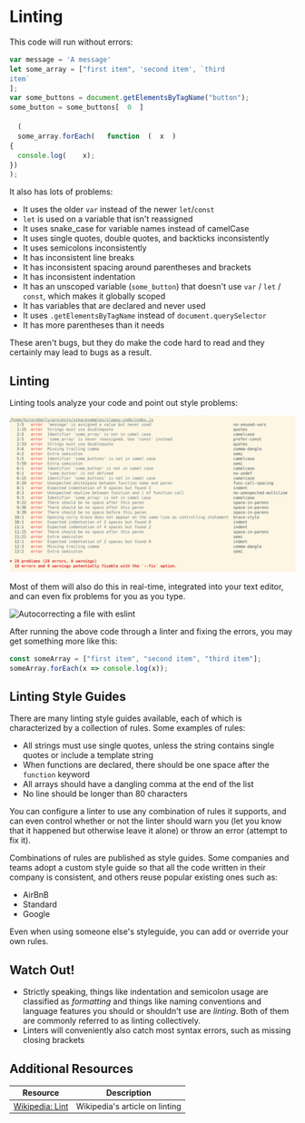 # Linting

This code will run without errors:

```js
var message = 'A message'
let some_array = ["first item", 'second item', `third
item`
];
var some_buttons = document.getElementsByTagName("button");
some_button = some_buttons[  0  ]

  (
  some_array.forEach(   function  (  x  )
{
  console.log(    x);
})
);
```

It also has lots of problems:

* It uses the older `var` instead of the newer `let`/`const`
* `let` is used on a variable that isn't reassigned
* It uses snake_case for variable names instead of camelCase
* It uses single quotes, double quotes, and backticks inconsistently
* It uses semicolons inconsistently
* It has inconsistent line breaks
* It has inconsistent spacing around parentheses and brackets
* It has inconsistent indentation
* It has an unscoped variable (`some_button`) that doesn't use `var` / `let` / `const`, which makes it globally scoped
* It has variables that are declared and never used
* It uses `.getElementsByTagName` instead of `document.querySelector`
* It has more parentheses than it needs

These aren't bugs, but they do make the code hard to read and they certainly may lead to bugs as a result.

## Linting

Linting tools analyze your code and point out style problems:

![Linting errors](assets/linting.png)

Most of them will also do this in real-time, integrated into your text editor, and can even fix problems for you as you type.

![Autocorrecting a file with eslint](assets/lint-autocorrect.png)

After running the above code through a linter and fixing the errors, you may get something more like this:

```js
const someArray = ["first item", "second item", "third item"];
someArray.forEach(x => console.log(x));
```

## Linting Style Guides

There are many linting style guides available, each of which is characterized by a collection of rules. Some examples of rules:

* All strings must use single quotes, unless the string contains single quotes or include a template string
* When functions are declared, there should be one space after the `function` keyword
* All arrays should have a dangling comma at the end of the list
* No line should be longer than 80 characters

You can configure a linter to use any combination of rules it supports, and can even control whether or not the linter should warn you (let you know that it happened but otherwise leave it alone) or throw an error (attempt to fix it).

Combinations of rules are published as style guides. Some companies and teams adopt a custom style guide so that all the code written in their company is consistent, and others reuse popular existing ones such as:

* AirBnB
* Standard
* Google

Even when using someone else's styleguide, you can add or override your own rules.

## Watch Out!

* Strictly speaking, things like indentation and semicolon usage are classified as _formatting_ and things like naming conventions and language features you should or shouldn't use are _linting_. Both of them are commonly referred to as linting collectively.
* Linters will conveniently also catch most syntax errors, such as missing closing brackets

## Additional Resources

| Resource | Description |
| --- | --- |
| [Wikipedia: Lint](https://en.wikipedia.org/wiki/Lint_(software)) | Wikipedia's article on linting |
